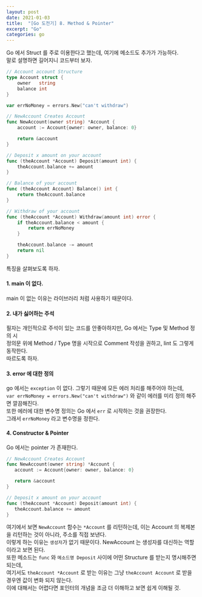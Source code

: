 ```yaml
---
layout: post
date: 2021-01-03
title:  "[Go 도전기] 8. Method & Pointer"
excerpt: "Go"
categories: go
---
```


Go 에서 Struct 를 주로 이용한다고 했는데, 여기에 메소드도 추가가 가능하다.  
말로 설명하면 길어지니 코드부터 보자.  

```go
// Account account Structure
type Account struct {
	owner   string
	balance int
}

var errNoMoney = errors.New("can't withdraw")

// NewAccount Creates Account
func NewAccount(owner string) *Account {
	account := Account{owner: owner, balance: 0}

	return &account
}

// Deposit x amount on your account
func (theAccount *Account) Deposit(amount int) {
	theAccount.balance += amount
}

// Balance of your account
func (theAccount Account) Balance() int {
	return theAccount.balance
}

// Withdraw of your account
func (theAccount *Account) Withdraw(amount int) error {
	if theAccount.balance < amount {
		return errNoMoney
	}

	theAccount.balance -= amount
	return nil
}
```

특징을 살펴보도록 하자.

#### 1. main 이 없다.  
 main 이 없는 이유는 라이브러리 처럼 사용하기 때문이다.
 
#### 2. 내가 싫어하는 주석
 필자는 개인적으로 주석이 있는 코드를 안좋아하지만, Go 에서는 Type 및 Method 정의 시  
 정의문 위에 Method / Type 명을 시작으로 Comment 작성을 권하고, lint 도 그렇게 동작한다.  
 따르도록 하자.
 
#### 3. error 에 대한 정의
 go 에서는 `exception` 이 없다. 그렇기 때문에 모든 에러 처리를 해주어야 하는데,  
 `var errNoMoney = errors.New("can't withdraw")` 와 같이 에러를 미리 정의 해주면 깔끔해진다.  
 또한 에러에 대한 변수명 정의는 Go 에서 `err` 로 시작하는 것을 권장한다.  
 그래서 `errNoMoney` 라고 변수명을 정한다.
 
#### 4. Constructor & Pointer
 Go 에서는 pointer 가 존재한다.
 ```go 
 // NewAccount Creates Account
func NewAccount(owner string) *Account {
	account := Account{owner: owner, balance: 0}

	return &account
}

// Deposit x amount on your account
func (theAccount *Account) Deposit(amount int) {
	theAccount.balance += amount
}
```
 여기에서 보면 `NewAccount` 함수는 `*Account` 를 리턴하는데, 이는 Account 의 복제본을 리턴하는 것이 아니라, 주소를 직접 보낸다.  
이렇게 하는 이유는 `생성자`가 없기 때문이다. NewAccount 는 생성자를 대신하는 역할이라고 보면 된다.  
 또한 메소드는 `func` 와 `메소드명 Deposit` 사이에 어떤 Structure 를 받는지 명시해주면 되는데,  
여기서도 `theAccount *Account` 로 받는 이유는 그냥 `theAccount Account` 로 받을 경우엔 값이 변화 되지 않는다.  
이에 대해서는 어렵다면 포인터의 개념을 조금 더 이해하고 보면 쉽게 이해될 것.
